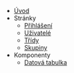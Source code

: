 - [Úvod](cs/)
- Stránky
    - [Přihlášení](cs/pages/login/)
    - [Uživatelé](cs/pages/users/) 
    - [Třídy](cs/pages/classes/)
    - [Skupiny](cs/pages/groups/)
- Komponenty
    - [Datová tabulka](cs/components/materialTable/)
    
